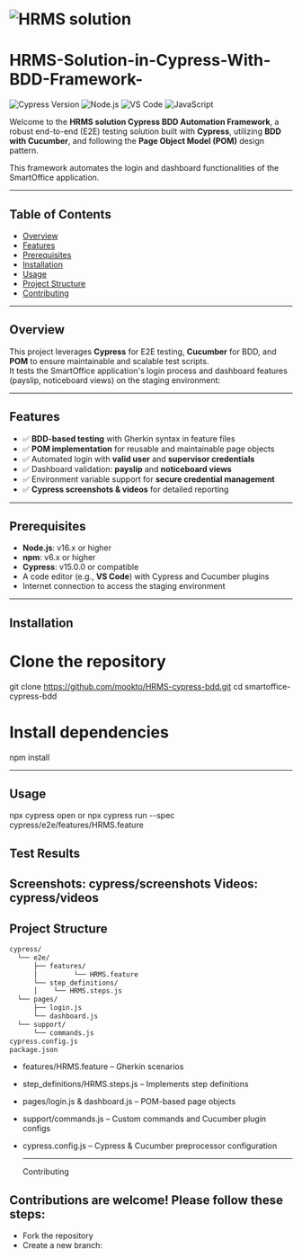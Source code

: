 # ![HRMS solution](https://img.shields.io/badge/HRMS-Cypress%20BDD-blue?style=for-the-badge&logo=cypress)  
# HRMS-Solution-in-Cypress-With-BDD-Framework-
 ![Cypress Version](https://img.shields.io/badge/Cypress-15.0.0-green?style=for-the-badge) ![Node.js](https://img.shields.io/badge/Node.js-16.x-lightgrey?style=for-the-badge) ![VS Code](https://img.shields.io/badge/Editor-VS%20Code-blue?logo=visual-studio-code&logoColor=white)
![JavaScript](https://img.shields.io/badge/Language-JavaScript-yellow?logo=javascript&logoColor=black)
 

Welcome to the **HRMS solution Cypress BDD Automation Framework**, a robust end-to-end (E2E) testing solution built with **Cypress**, utilizing **BDD with Cucumber**, and following the **Page Object Model (POM)** design pattern.  

This framework automates the login and dashboard functionalities of the SmartOffice application.

---

## Table of Contents

- [Overview](#overview)
- [Features](#features)
- [Prerequisites](#prerequisites)
- [Installation](#installation)
- [Usage](#usage)
- [Project Structure](#project-structure)
- [Contributing](#contributing)

---

## Overview

This project leverages **Cypress** for E2E testing, **Cucumber** for BDD, and **POM** to ensure maintainable and scalable test scripts.  
It tests the SmartOffice application's login process and dashboard features (payslip, noticeboard views) on the staging environment:  



---

## Features

- ✅ **BDD-based testing** with Gherkin syntax in feature files  
- ✅ **POM implementation** for reusable and maintainable page objects  
- ✅ Automated login with **valid user** and **supervisor credentials**  
- ✅ Dashboard validation: **payslip** and **noticeboard views**  
- ✅ Environment variable support for **secure credential management**  
- ✅ **Cypress screenshots & videos** for detailed reporting  

---

## Prerequisites

- **Node.js**: v16.x or higher  
- **npm**: v6.x or higher  
- **Cypress**: v15.0.0 or compatible  
- A code editor (e.g., **VS Code**) with Cypress and Cucumber plugins  
- Internet connection to access the staging environment  

---

## Installation


# Clone the repository
git clone https://github.com/mookto/HRMS-cypress-bdd.git
cd smartoffice-cypress-bdd

# Install dependencies
npm install

---

## Usage
npx cypress open
or
npx cypress run --spec cypress/e2e/features/HRMS.feature

## Test Results
Screenshots: cypress/screenshots
Videos: cypress/videos
---
## Project Structure
```bash
cypress/
  └── e2e/
      ├── features/
      │         └── HRMS.feature
      └── step_definitions/
      │    └── HRMS.steps.js
  └── pages/
      ├── login.js
      └── dashboard.js
  └── support/
      └── commands.js
cypress.config.js
package.json
```
- features/HRMS.feature – Gherkin scenarios

- step_definitions/HRMS.steps.js – Implements step definitions

- pages/login.js & dashboard.js – POM-based page objects

- support/commands.js – Custom commands and Cucumber plugin configs

- cypress.config.js – Cypress & Cucumber preprocessor configuration

  ---
  Contributing

## Contributions are welcome! Please follow these steps:

- Fork the repository
- Create a new branch:
